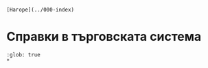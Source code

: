 ```{only} html
[Нагоре](../000-index)
```

# Справки в търговската система

```{toctree}
:glob: true
*
```
